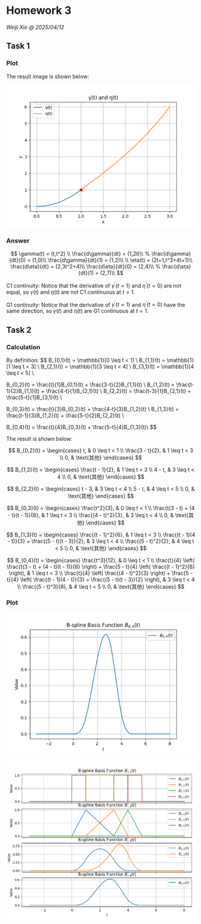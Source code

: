 
# Homework 3
*Weiji Xie @ 2025/04/12*

## Task 1

### Plot
The result image is shown below:

![task1](assets/task1.png)

### Answer

$$
\gamma(t) = (t,t^2) \\
\frac{d\gamma}{dt} = (1,2t)\\
% \frac{d\gamma}{dt}(0) = (1,0)\\
\frac{d\gamma}{dt}(1) = (1,2)\\
\\
\eta(t) = (2t+1,t^3+4t+1)\\
\frac{d\eta}{dt} = (2,3t^2+4)\\
\frac{d\eta}{dt}(0) = (2,4)\\
% \frac{d\eta}{dt}(1) = (2,7)\\
$$

C1 continuity: Notice that the derivative of $\gamma^\prime(t=1)$ and $\eta^\prime(t=0)$ are not equal, so $\gamma(t)$ and $\eta(t)$ are not C1 continuous at $t=1$.

G1 continuity: Notice that the derivative of $\gamma^\prime(t=1)$ and $\eta^\prime(t=0)$ have the same direction, so $\gamma(t)$ and $\eta(t)$ are G1 continuous at $t=1$.


## Task 2

### Calculation

By definition:
$$
B_{0,1}(t) = \mathbb{1}[0 \leq t < 1] \\
B_{1,1}(t) = \mathbb{1}[1 \leq t < 3] \\
B_{2,1}(t) = \mathbb{1}[3 \leq t < 4] \\
B_{3,1}(t) = \mathbb{1}[4 \leq t < 5] \\

B_{0,2}(t) = \frac{t}{1}B_{0,1}(t) + \frac{3-t}{2}B_{1,1}(t) \\
B_{1,2}(t) = \frac{t-1}{2}B_{1,1}(t) + \frac{4-t}{1}B_{2,1}(t) \\
B_{2,2}(t) = \frac{t-3}{1}B_{2,1}(t) + \frac{5-t}{1}B_{3,1}(t) \\

B_{0,3}(t) = \frac{t}{3}B_{0,2}(t) + \frac{4-t}{3}B_{1,2}(t) \\
B_{1,3}(t) = \frac{t-1}{3}B_{1,2}(t) + \frac{5-t}{2}B_{2,2}(t) \\

B_{0,4}(t) = \frac{t}{4}B_{0,3}(t) + \frac{5-t}{4}B_{1,3}(t)\\
$$

The result is shown below:



$$
B_{0,2}(t) = 
\begin{cases} 
t, & 0 \leq t < 1 \\
\frac{3 - t}{2}, & 1 \leq t < 3 \\
0, & \text{其他}
\end{cases}
$$

$$
B_{1,2}(t) = 
\begin{cases} 
\frac{t - 1}{2}, & 1 \leq t < 3 \\
4 - t, & 3 \leq t < 4 \\
0, & \text{其他}
\end{cases}
$$

$$
B_{2,2}(t) = 
\begin{cases} 
t - 3, & 3 \leq t < 4 \\
5 - t, & 4 \leq t < 5 \\
0, & \text{其他}
\end{cases}
$$


$$
B_{0,3}(t) = 
\begin{cases} 
\frac{t^2}{3}, & 0 \leq t < 1 \\
\frac{t(3 - t) + (4 - t)(t - 1)}{6}, & 1 \leq t < 3 \\
\frac{(4 - t)^2}{3}, & 3 \leq t < 4 \\
0, & \text{其他}
\end{cases}
$$

$$
B_{1,3}(t) = 
\begin{cases} 
\frac{(t - 1)^2}{6}, & 1 \leq t < 3 \\
\frac{(t - 1)(4 - t)}{3} + \frac{(5 - t)(t - 3)}{2}, & 3 \leq t < 4 \\
\frac{(5 - t)^2}{2}, & 4 \leq t < 5 \\
0, & \text{其他}
\end{cases}
$$


$$
B_{0,4}(t) = 
\begin{cases} 
\frac{t^3}{12}, & 0 \leq t < 1 \\
\frac{t}{4} \left( \frac{t(3 - t) + (4 - t)(t - 1)}{6} \right) + \frac{5 - t}{4} \left( \frac{(t - 1)^2}{6} \right), & 1 \leq t < 3 \\
\frac{t}{4} \left( \frac{(4 - t)^2}{3} \right) + \frac{5 - t}{4} \left( \frac{(t - 1)(4 - t)}{3} + \frac{(5 - t)(t - 3)}{2} \right), & 3 \leq t < 4 \\
\frac{(5 - t)^3}{8}, & 4 \leq t < 5 \\
0, & \text{其他}
\end{cases}
$$

### Plot

![task2_B0_4](assets/task2_B0_4.png)





![task2_Bi_k](assets/task2_Bi_k.png)

